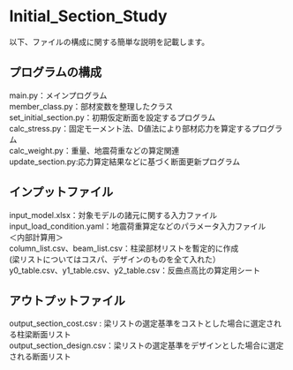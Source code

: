 # Initial_Section_Study

以下、ファイルの構成に関する簡単な説明を記載します。    

## プログラムの構成  
main.py：メインプログラム  
member_class.py：部材変数を整理したクラス  
set_initial_section.py：初期仮定断面を設定するプログラム  
calc_stress.py：固定モーメント法、D値法により部材応力を算定するプログラム  
calc_weight.py：重量、地震荷重などの算定関連  
update_section.py:応力算定結果などに基づく断面更新プログラム  

## インプットファイル
input_model.xlsx：対象モデルの諸元に関する入力ファイル  
input_load_condition.yaml：地震荷重算定などのパラメータ入力ファイル  
＜内部計算用＞  
column_list.csv、beam_list.csv：柱梁部材リストを暫定的に作成  
(梁リストについてはコスパ、デザインのものを全て入れた）   
y0_table.csv、y1_table.csv、y2_table.csv：反曲点高比の算定用シート  

## アウトプットファイル
output_section_cost.csv : 梁リストの選定基準をコストとした場合に選定される柱梁断面リスト  
output_section_design.csv：梁リストの選定基準をデザインとした場合に選定される断面リスト  

